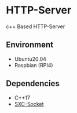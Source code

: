 # HTTP-Server   
c++ Based HTTP-Server

## Environment
 - Ubuntu20.04
 - Raspbian (RPI4)

## Dependencies
 - C++17
 - [SXC-Socket](https://github.com/errorcode4319/SXC-Socket)
